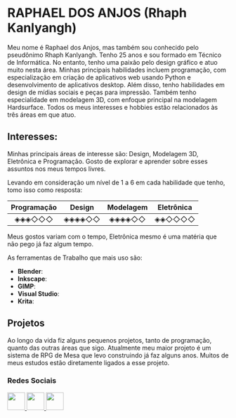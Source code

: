 # RAPHAEL DOS ANJOS (Rhaph Kanlyangh)

Meu nome é Raphael dos Anjos, mas também sou conhecido pelo pseudônimo Rhaph Kanlyangh. Tenho 25 anos e sou formado em Técnico de Informática. No entanto, tenho uma paixão pelo design gráfico e atuo muito nesta área. Minhas principais habilidades incluem programação, com especialização em criação de aplicativos web usando Python e desenvolvimento de aplicativos desktop. Além disso, tenho habilidades em design de mídias sociais e peças para impressão. Também tenho especialidade em modelagem 3D, com enfoque principal na modelagem Hardsurface. Todos os meus interesses e hobbies estão relacionados às três áreas em que atuo.

## Interesses:

Minhas principais áreas de interesse são: Design, Modelagem 3D, Eletrônica e Programação. Gosto de explorar e aprender sobre esses assuntos nos meus tempos livres.

Levando em consideração um nível de 1 a 6 em cada habilidade que tenho, tomo isso como resposta:

| Programação | Design | Modelagem | Eletrônica |
|:---:|:---:|:---:|:---:|
|◈◈◈◇◇◇|◈◈◈◈◇◇|◈◈◈◈◇◇|◈◈◇◇◇◇|

Meus gostos variam com o tempo, Eletrônica mesmo é uma matéria que não pego já faz algum tempo.

As ferramentas de Trabalho que mais uso são:

- **Blender**:
- **Inkscape**:
- **GIMP**:
- **Visual Studio**:
- **Krita**:

## Projetos

Ao longo da vida fiz alguns pequenos projetos, tanto de programação, quanto das outras áreas que sigo. Atualmente meu maior projeto é um sistema de RPG de Mesa que levo construindo já faz alguns anos. Muitos de meus estudos estão diretamente ligados a esse projeto. 

### Redes Sociais

<a href="https://www.instagram.com/raphael_kanlyangh/">
  <img src="https://cdn2.iconfinder.com/data/icons/social-media-2285/512/1_Instagram_colored_svg_1-512.png" width="40"/> 
</a>

<a href="https://www.artstation.com/rhaphkanlyangh">
  <img src="https://cdn4.iconfinder.com/data/icons/logos-and-brands/512/27_Artstation_logo_logos-512.png" width="40"/> 
</a>

<a href="https://www.linkedin.com/in/raphael-dos-anjos-7bb02b12b/">
  <img src="https://cdn3.iconfinder.com/data/icons/social-round-corner/512/linkdin__social_media_logo-512.png" width="40"/> 
</a>


<!---
RaphaelAnjos27/RaphaelAnjos27 is a ✨ special ✨ repository because its `README.md` (this file) appears on your GitHub profile.
You can click the Preview link to take a look at your changes.
--->
